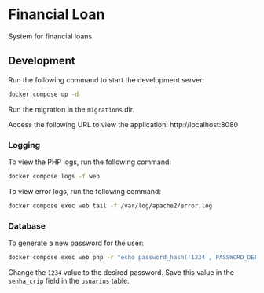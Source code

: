 # Financial Loan

System for financial loans.

## Development

Run the following command to start the development server:

```bash
docker compose up -d
```

Run the migration in the `migrations` dir.

Access the following URL to view the application: http://localhost:8080

### Logging

To view the PHP logs, run the following command:

```bash
docker compose logs -f web
```

To view error logs, run the following command:

```bash
docker compose exec web tail -f /var/log/apache2/error.log
```

### Database

To generate a new password for the user:

```bash
docker compose exec web php -r "echo password_hash('1234', PASSWORD_DEFAULT) . PHP_EOL;"
```

Change the `1234` value to the desired password. Save this value in the `senha_crip` field in the `usuarios` table.
